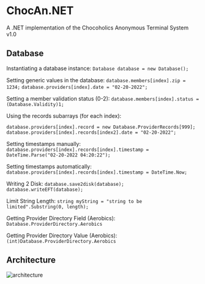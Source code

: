 # ChocAn.NET
A .NET implementation of the Chocoholics Anonymous Terminal System v1.0

## Database
Instantiating a database instance:
`Database database = new Database();`

Setting generic values in the database:
`database.members[index].zip = 1234;` `database.providers[index].date = "02-20-2022";`

Setting a member validation status (0-2):
`database.members[index].status = (Database.Validity)1;`

Using the records subarrays (for each index):
```
database.providers[index].record = new Database.ProviderRecords[999];
database.providers[index].records[index2].date = "02-20-2022";
```

Setting timestamps manually:
`database.providers[index].records[index].timestamp = DateTime.Parse("02-20-2022 04:20:22");`

Setting timestamps automatically:
`database.providers[index].records[index].timestamp = DateTime.Now;`

Writing 2 Disk:
`database.save2disk(database);`
`database.writeEFT(database);`

Limit String Length:
`string myString = "string to be limited".Substring(0, length);`

Getting Provider Directory Field (Aerobics):
`Database.ProviderDirectory.Aerobics`

Getting Provider Directory Value (Aerobics):
`(int)Database.ProviderDirectory.Aerobics`

## Architecture
![architecture](https://github.com/matthew17754/ChocAn/blob/database/architecture.png?raw=true)
